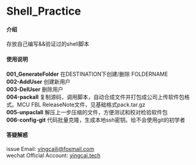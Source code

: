 # Shell_Practice

#### 介绍
存放自己编写&&验证过的shell脚本



#### 使用说明

**001_GenerateFolder** 在DESTINATION下创建/删除 FOLDERNAME  
**002-AddUser** 创建新用户  
**003-DelUser** 删除用户  
**004-packall** 复制源码，调用脚本，自动合成文件并打包成公司上传软件包格式。MCU FBL ReleaseNote文件，见基础格式pack.tar.gz  
**005-unpaclall** 解压上一步压缩的文件，方便测试和校对检验软件包  
**006-config-git** 代码批量克隆，生成本地ssh密钥。给不会使用git的初学者  

#### 答疑解惑

issue 
Email: yingcaili@foxmail.com  
wechat  Official Account: [yingcai.tech](https://www.yingcai.tech)


